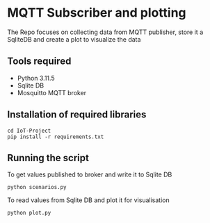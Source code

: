 # MQTT Subscriber and plotting

The Repo focuses on collecting data from MQTT publisher, store it a SqliteDB and create a plot to visualize the data

## Tools required
- Python 3.11.5
- Sqlite DB
- Mosquitto MQTT broker

## Installation of required libraries
````
cd IoT-Project
pip install -r requirements.txt
````
## Running the script

To get values published to broker and write it to Sqlite DB
````
python scenarios.py
````
To read values from Sqlite DB and plot it for visualisation
````
python plot.py
````
